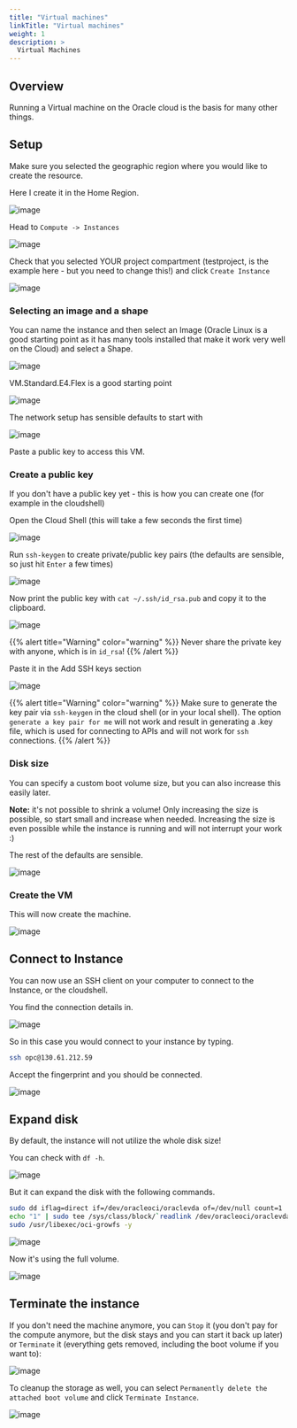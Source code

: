 ```yaml
---
title: "Virtual machines"
linkTitle: "Virtual machines"
weight: 1
description: >
  Virtual Machines
---
```


## Overview

Running a Virtual machine on the Oracle cloud is the basis for many other
things.

## Setup

Make sure you selected the geographic region where you would like to create the
resource.

Here I create it in the Home Region.

![image](https://user-images.githubusercontent.com/4021595/157349780-69fdf973-d4aa-4850-9f49-8ecca369f399.png)

Head to `Compute -> Instances`

![image](https://user-images.githubusercontent.com/4021595/157349177-12c719c9-0285-489f-9e42-9d6b82b520c0.png)

Check that you selected YOUR project compartment (testproject, is the example
here - but you need to change this!) and click `Create Instance`

![image](https://user-images.githubusercontent.com/4021595/157349261-28eb8f1e-44ff-4939-9ec5-af8e1b37b90c.png)

### Selecting an image and a shape

You can name the instance and then select an Image (Oracle Linux is a good
starting point as it has many tools installed that make it work very well on the
Cloud) and select a Shape.

![image](https://user-images.githubusercontent.com/4021595/157349502-ac932a4e-82b1-410e-8785-56e6e9ae147b.png)

VM.Standard.E4.Flex is a good starting point

![image](https://user-images.githubusercontent.com/4021595/157349484-eff7d3ec-3f5d-4a6d-b020-a93e63d30745.png)

The network setup has sensible defaults to start with

![image](https://user-images.githubusercontent.com/4021595/157349579-b23e4815-2b65-44f9-9f46-53b496b60425.png)

Paste a public key to access this VM.

### Create a public key

If you don't have a public key yet - this is how you can create one (for example in
the cloudshell)

Open the Cloud Shell (this will take a few seconds the first time)

![image](https://user-images.githubusercontent.com/4021595/157349825-f77d4e77-aba9-4578-beb8-fde536332d5b.png)

Run `ssh-keygen` to create private/public key pairs (the defaults are sensible,
so just hit `Enter` a few times)

![image](https://user-images.githubusercontent.com/4021595/157350101-0b01d89a-f839-473d-8d6e-6c312e1cfb16.png)

Now print the public key with `cat ~/.ssh/id_rsa.pub` and copy it to the
clipboard.

![image](https://user-images.githubusercontent.com/4021595/157350191-67f4bc21-5c62-4b28-b2e0-3076cec65c60.png)

{{% alert title="Warning" color="warning" %}}
Never share the private key with anyone, which is in `id_rsa`!
{{% /alert %}}

Paste it in the Add SSH keys section

![image](https://user-images.githubusercontent.com/4021595/157350315-ee920db6-0bf2-45de-9dd3-3f96c9bbc8fc.png)

{{% alert title="Warning" color="warning" %}}
Make sure to generate the key pair via `ssh-keygen` in the cloud shell (or in your local shell). The option `generate a key pair for me` will not work and result in generating a .key file, which is used for  connecting to APIs and will not work for `ssh` connections.
{{% /alert %}} 

### Disk size

You can specify a custom boot volume size, but you can also increase this easily
later.

**Note:** it's not possible to shrink a volume! Only increasing the size is
possible, so start small and increase when needed. Increasing the size is even possible while the instance is running and will not interrupt your work :)

The rest of the defaults are
sensible.

![image](https://user-images.githubusercontent.com/4021595/157350468-7eac6e01-bbc7-48e3-9fbd-fc0ac01b2476.png)

### Create the VM

This will now create the machine.

![image](https://user-images.githubusercontent.com/4021595/157350580-aaf564d0-8619-4122-82be-12bce8b3c47d.png)

## Connect to Instance

You can now use an SSH client on your computer to connect to the Instance, or
the cloudshell.

You find the connection details in.

![image](https://user-images.githubusercontent.com/4021595/157351454-d888fd88-130b-40fe-986f-46e451d569ae.png)

So in this case you would connect to your instance by typing.

```bash
ssh opc@130.61.212.59
```

Accept the fingerprint and you should be connected.

![image](https://user-images.githubusercontent.com/4021595/157351631-ea6d6e0e-bf8c-4816-99bd-b92b89b033cd.png)

## Expand disk

By default, the instance will not utilize the whole disk size!

You can check with `df -h`.

![image](https://user-images.githubusercontent.com/4021595/157351914-38855be5-9b2a-4883-bfc4-768890fd1f8e.png)

But it can expand the disk with the following commands.

```bash
sudo dd iflag=direct if=/dev/oracleoci/oraclevda of=/dev/null count=1
echo "1" | sudo tee /sys/class/block/`readlink /dev/oracleoci/oraclevda | cut -d'/' -f 2`/device/rescan
sudo /usr/libexec/oci-growfs -y
```

![image](https://user-images.githubusercontent.com/4021595/157352261-3d30774a-4052-4e12-846a-133f4f8ffa98.png)

Now it's using the full volume.

![image](https://user-images.githubusercontent.com/4021595/157352396-a3a4a3a9-38a7-49d5-a18b-880c058bbc2d.png)

## Terminate the instance

If you don't need the machine anymore, you can `Stop` it (you don't pay for the compute anymore, but the disk stays and you can start it back up later) or `Terminate` it (everything gets removed, including the boot volume if you want to):

![image](https://user-images.githubusercontent.com/4021595/157352624-f3b2b358-1f3d-4388-bf2f-6fc417d4a439.png)

To cleanup the storage as well, you can select
`Permanently delete the attached boot volume` and click `Terminate Instance`.

![image](https://user-images.githubusercontent.com/4021595/157352698-9788c610-b5f1-43bf-95e7-ca444e8813fb.png)
